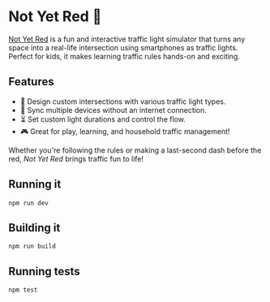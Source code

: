 # Not Yet Red 🚦  

[Not Yet Red](https://not.yet.red) is a fun and interactive traffic light simulator that turns any space into a real-life intersection using smartphones as traffic lights. Perfect for kids, it makes learning traffic rules hands-on and exciting.  

## Features  
- 🚦 Design custom intersections with various traffic light types.  
- 📱 Sync multiple devices without an internet connection.  
- ⏳ Set custom light durations and control the flow.  
- 🎮 Great for play, learning, and household traffic management!  

Whether you're following the rules or making a last-second dash before the red, *Not Yet Red* brings traffic fun to life!  

## Running it
`npm run dev`

## Building it
`npm run build`

## Running tests
`npm test`
